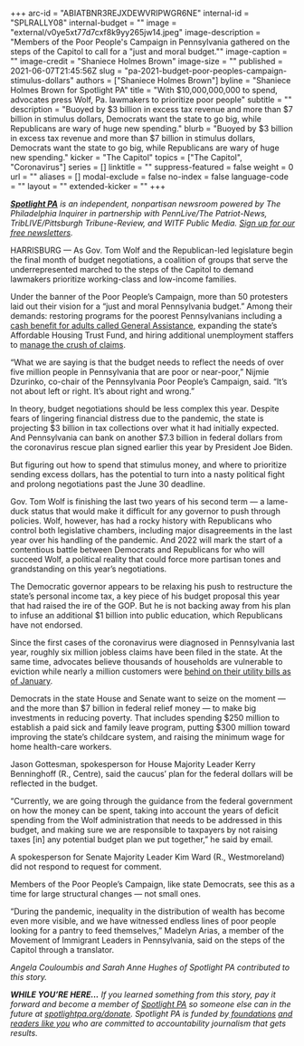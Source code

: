+++
arc-id = "ABIATBNR3REJXDEWVRIPWGR6NE"
internal-id = "SPLRALLY08"
internal-budget = ""
image = "external/v0ye5xt77d7cxf8k9yy265jw14.jpeg"
image-description = "Members of the Poor People's Campaign in Pennsylvania gathered on the steps of the Capitol to call for a \"just and moral budget.\""
image-caption = ""
image-credit = "Shaniece Holmes Brown"
image-size = ""
published = 2021-06-07T21:45:56Z
slug = "pa-2021-budget-poor-peoples-campaign-stimulus-dollars"
authors = ["Shaniece Holmes Brown"]
byline = "Shaniece Holmes Brown for Spotlight PA"
title = "With $10,000,000,000 to spend, advocates press Wolf, Pa. lawmakers to prioritize poor people"
subtitle = ""
description = "Buoyed by $3 billion in excess tax revenue and more than $7 billion in stimulus dollars, Democrats want the state to go big, while Republicans are wary of huge new spending."
blurb = "Buoyed by $3 billion in excess tax revenue and more than $7 billion in stimulus dollars, Democrats want the state to go big, while Republicans are wary of huge new spending."
kicker = "The Capitol"
topics = ["The Capitol", "Coronavirus"]
series = []
linktitle = ""
suppress-featured = false
weight = 0
url = ""
aliases = []
modal-exclude = false
no-index = false
language-code = ""
layout = ""
extended-kicker = ""
+++

<a href="https://www.spotlightpa.org/"><i><b>Spotlight PA</b></i></a><i> is an independent, nonpartisan newsroom powered by The Philadelphia Inquirer in partnership with PennLive/The Patriot-News, TribLIVE/Pittsburgh Tribune-Review, and WITF Public Media. </i><a href="https://www.spotlightpa.org/newsletters"><i>Sign up for our free newsletters</i></a><i>.</i>

HARRISBURG — As Gov. Tom Wolf and the Republican-led legislature begin the final month of budget negotiations, a coalition of groups that serve the underrepresented marched to the steps of the Capitol to demand lawmakers prioritize working-class and low-income families.

Under the banner of the Poor People’s Campaign, more than 50 protesters laid out their vision for a “just and moral Pennsylvania budget.” Among their demands: restoring programs for the poorest Pennsylvanians including a <a href="https://www.inquirer.com/news/general-assistance-pennsylvania-low-income-homeless-project-home-20190710.html">cash benefit for adults called General Assistance</a>, expanding the state’s Affordable Housing Trust Fund, and hiring additional unemployment staffers to <a href="https://www.spotlightpa.org/news/2021/05/pa-unemployment-claims-overhaul-ibm-gsi-benefits-labor-industry/">manage the crush of claims</a>.

“What we are saying is that the budget needs to reflect the needs of over five million people in Pennsylvania that are poor or near-poor,” Nijmie Dzurinko, co-chair of the Pennsylvania Poor People’s Campaign, said. “It’s not about left or right. It’s about right and wrong.”

<script src="https://www.spotlightpa.org/embed.js" async></script><div data-spl-embed-version="1" data-spl-src="https://www.spotlightpa.org/embeds/newsletter/"></div>

In theory, budget negotiations should be less complex this year. Despite fears of lingering financial distress due to the pandemic, the state is projecting $3 billion in tax collections over what it had initially expected. And Pennsylvania can bank on another $7.3 billion in federal dollars from the coronavirus rescue plan signed earlier this year by President Joe Biden.

But figuring out how to spend that stimulus money, and where to prioritize sending excess dollars, has the potential to turn into a nasty political fight and prolong negotiations past the June 30 deadline.

Gov. Tom Wolf is finishing the last two years of his second term — a lame-duck status that would make it difficult for any governor to push through policies. Wolf, however, has had a rocky history with Republicans who control both legislative chambers, including major disagreements in the last year over his handling of the pandemic. And 2022 will mark the start of a contentious battle between Democrats and Republicans for who will succeed Wolf, a political reality that could force more partisan tones and grandstanding on this year’s negotiations.

The Democratic governor appears to be relaxing his push to restructure the state’s personal income tax, a key piece of his budget proposal this year that had raised the ire of the GOP. But he is not backing away from his plan to infuse an additional $1 billion into public education, which Republicans have not endorsed.

Since the first cases of the coronavirus were diagnosed in Pennsylvania last year, roughly six million jobless claims have been filed in the state. At the same time, advocates believe thousands of households are vulnerable to eviction while nearly a million customers were <a href="https://www.inquirer.com/business/pennsylvania-pa-utilities-shutoff-puc-virus-coronavirus-covid-20210111.html">behind on their utility bills as of January</a>.

Democrats in the state House and Senate want to seize on the moment — and the more than $7 billion in federal relief money — to make big investments in reducing poverty. That includes spending $250 million to establish a paid sick and family leave program, putting $300 million toward improving the state’s childcare system, and raising the minimum wage for home health-care workers.

Jason Gottesman, spokesperson for House Majority Leader Kerry Benninghoff (R., Centre), said the caucus’ plan for the federal dollars will be reflected in the budget.

<script src="https://www.spotlightpa.org/embed.js" async></script><div data-spl-embed-version="1" data-spl-src="https://www.spotlightpa.org/embeds/donate/?teaser_text=If%20you%20learned%20something%20from%20this%20report%2C%20pay%20it%20forward%20and%20become%20a%20member%20of%20Spotlight%20PA%20so%20someone%20else%20can%20in%20the%20future."></div>


“Currently, we are going through the guidance from the federal government on how the money can be spent, taking into account the years of deficit spending from the Wolf administration that needs to be addressed in this budget, and making sure we are responsible to taxpayers by not raising taxes [in] any potential budget plan we put together,” he said by email.

A spokesperson for Senate Majority Leader Kim Ward (R., Westmoreland) did not respond to request for comment.

Members of the Poor People’s Campaign, like state Democrats, see this as a time for large structural changes — not small ones.

“During the pandemic, inequality in the distribution of wealth has become even more visible, and we have witnessed endless lines of poor people looking for a pantry to feed themselves,” Madelyn Arias, a member of the Movement of Immigrant Leaders in Pennsylvania, said on the steps of the Capitol through a translator.

<i>Angela Couloumbis and Sarah Anne Hughes of Spotlight PA contributed to this story.</i>

<i><b>WHILE YOU’RE HERE...</b></i><i> If you learned something from this story, pay it forward and become a member of </i><a href="https://www.spotlightpa.org/"><i>Spotlight PA</i></a><i> so someone else can in the future at </i><a href="https://www.spotlightpa.org/donate"><i>spotlightpa.org/donate</i></a><i>. Spotlight PA is funded by</i><a href="https://www.spotlightpa.org/support"><i> foundations</i></a><i> </i><a href="https://www.spotlightpa.org/support"><i>and readers like you</i></a><i> who are committed to accountability journalism that gets results.</i>
